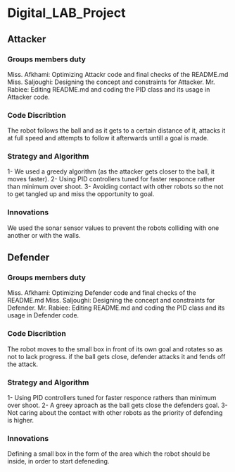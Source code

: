 # Digital_LAB_Project

## Attacker

### Groups members duty
Miss. Afkhami: Optimizing Attackr code and final checks of the README.md
Miss. Saljoughi: Designing the concept and constraints for Attacker.
Mr. Rabiee: Editing README.md and coding the PID class and its usage in Attacker code.

### Code Discribtion
The robot follows the ball and as it gets to a certain distance of it, attacks it at full speed and attempts to follow it afterwards untill a goal is made.

### Strategy and Algorithm
1- We used a greedy algorithm (as the attacker gets closer to the ball, it moves faster).
2- Using PID controllers tuned for faster responce rather than minimum over shoot.
3- Avoiding contact with other robots so the not to get tangled up and miss the opportunity to goal.

### Innovations
We used the sonar sensor values to prevent the robots colliding with one another  or with the walls.


## Defender

### Groups members duty
Miss. Afkhami: Optimizing Defender code and final checks of the README.md
Miss. Saljoughi: Designing the concept and constraints for Defender.
Mr. Rabiee: Editing README.md and coding the PID class and its usage in Defender code.

### Code Discribtion
The robot moves to the small box in front of its own goal and rotates so as not to lack progress. if the ball gets close, defender attacks it and fends off the attack.

### Strategy and Algorithm
1- Using PID controllers tuned for faster responce rathers than minimum over shoot.
2- A greey aproach as the ball gets close the defenders goal.
3- Not caring about the contact with other robots as the priority of defending is higher.

### Innovations
Defining a small box in the form of the area which the robot should be inside, in order to start defeneding.
